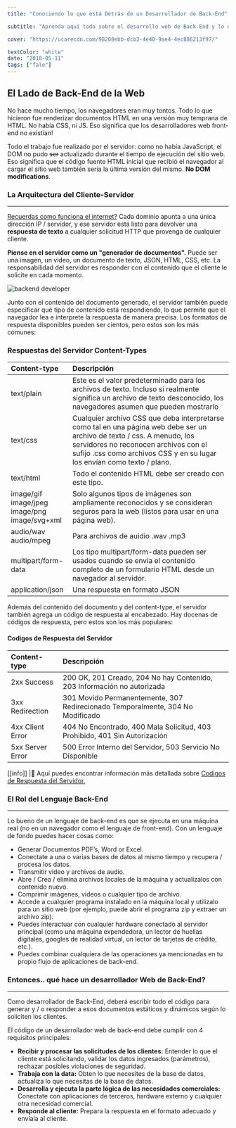 ```yaml
---
title: "Conociendo lo que está Detrás de un Desarrollador de Back-End"

subtitle: "Aprenda aquí todo sobre el desarrollo web de Back-End y lo que se necesita para convertirse en Desarrollador de Back-End"

cover: "https://ucarecdn.com/98208ebb-dcb3-4e40-9ae4-4ec886213f97/"

textColor: "white"
date: "2018-05-11"
tags: ["fale"]
---
```


## El Lado de Back-End de la Web

No hace mucho tiempo, los navegadores eran muy tontos. Todo lo que hicieron fue renderizar documentos HTML en una versión muy temprana de HTML. No había CSS, ni JS. Eso significa que los desarrolladores web front-end no existían!

Todo el trabajo fue realizado por el servidor: como no había JavaScript, el DOM no pudo ~~ser~~ actualizado durante el tiempo de ejecución del sitio web. Eso significa que el código fuente HTML inicial que recibió el navegador al cargar el sitio web también sería la última versión del mismo. **No DOM modifications**.

### La Arquitectura del Cliente-Servidor
***

[Recuerdas como funciona el internet?](https://www.youtube.com/watch?v=UiBT3Kj8KBM) Cada dominio apunta a una única dirección IP / servidor, y ese servidor está listo para devolver una **respuesta de texto** a cualquier solicitud HTTP que provenga de cualquier cliente.

**Piense en el servidor como un "generador de documentos".** Puede ser una imagen, un video, un documento de texto, JSON, HTML, CSS, etc.  La responsabilidad del servidor es responder con el contenido que el cliente le solicite en cada momento.

![backend developer](https://ucarecdn.com/2c0000ef-2907-43cb-80ed-2ba4f194b83e/)

Junto con el contenido del documento generado, el servidor también puede especificar qué tipo de contenido está respondiendo, lo que permite que el navegador lea e interprete la respuesta de manera precisa. Los formatos de respuesta disponibles pueden ser cientos, pero estos son los más comunes:

### Respuestas del Servidor Content-Types

|**Content-type**   |**Descripción**   |
|:------------------|:-----------------|
|text/plain          |Este es el valor predeterminado para los archivos de texto. Incluso si realmente significa un archivo de texto desconocido, los navegadores asumen que pueden mostrarlo    |
|text/css      |Cualquier archivo CSS que deba interpretarse como tal en una página web debe ser un archivo de texto / css. A menudo, los servidores no reconocen archivos con el sufijo .css como archivos CSS y en su lugar los envían como texto / plano.      |
|text/html        |Todo el contenido HTML debe ser creado con este tipo.    |
|image/gif<br>image/jpeg<br>image/png<br>image/svg+xml     |Solo algunos tipos de imágenes son ampliamente reconocidos y se consideran seguros para la web (listos para usar en una página web).  |
|audio/wav<br>audio/mpeg     |Para archivos de auidio .wav .mp3    |
|multipart/form-data     |Los tipo multipart/form-data pueden ser usados cuando se envia el contenido completo de un formulario HTML desde un navegador al servidor.    |
|application/json     |Una respuesta en formato JSON    |

Además del contenido del documento y del content-type, el servidor también agrega un código de respuesta al encabezado. Hay docenas de códigos de respuesta, pero estos son los más populares:

#### Codigos de Respuesta del Servidor

|**Content-type**   |**Descripción**   |
|:------------------|:-----------------|
|2xx Success      |200 OK, 201 Creado, 204 No hay Contenido, 203 Información no autorizada  |
|3xx Redirection    |301 Movido Permanentemente, 307 Redirecionado Temporalmente, 304 No Modificado    |
|4xx Client Error    |404 No Encontrado, 400 Mala Solicitud, 403 Prohibido, 401 Sin Autorización    |
|5xx Server Error     |500 Error Interno del Servidor, 503 Servicio No Disponible    |


[[info]]
|:link: Aquí puedes encontrar información más detallada sobre [Codigos de Respuesta del Servidor.](https://www.restapitutorial.com/httpstatuscodes.html)

### El Rol del Lenguaje Back-End
***

Lo bueno de un lenguaje de back-end es que se ejecuta en una máquina real (no en un navegador como el lenguaje de front-end). Con un lenguaje de fondo puedes hacer cosas como:

+ Generar Documentos PDF’s, Word or Excel.
+ Conectate a una o varias bases de datos al mismo tiempo y recupera / procesa los datos.
+ Transmitir video y archivos de audio.
+ Abre / Crea / elimina archivos locales de la máquina y actualizalos con contenido nuevo.
+ Comprimir imágenes, videos o cualquier tipo de archivo.
+ Accede a cualquier programa instalado en la máquina local y utilizalo para un sitio web (por ejemplo, puede abrir el programa zip y extraer un archivo zip).
+ Puedes interactuar con cualquier hardware conectado al servidor principal (como una máquina expendedora, un lector de huellas digitales, googles de realidad virtual, un lector de tarjetas de crédito, etc.).
+ Puedes combinar cualquiera de las operaciones ya mencionadas en tu propio flujo de aplicaciones de back-end.
  
###  Entonces.. qué hace un desarrollador Web de Back-End?
***

Como desarrollador de Back-End, deberá escribir todo el código para generar y / o responder a esos documentos estáticos y dinámicos según lo soliciten los clientes.

El código de un desarrollador web de back-end debe cumplir con 4 requisitos principales:

+ **Recibir y procesar las solicitudes de los clientes:** Entender lo que el cliente está solicitando, validar los datos ingresados (parámetros), rechazar posibles violaciones de seguridad.
+ **Trabaja con la data:** Obten lo que necesites de la base de datos, actualiza lo que necesitas de la base de datos.
+ **Desarrolla y ejecuta la parte lógica de las necesidades comerciales:** Conectate con aplicaciones de terceros, hardware externo y cualquier otra necesidad comercial.
+ **Responde al cliente:** Prepara la respuesta en el formato adecuado y envíala al cliente.




